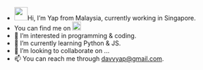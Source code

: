 - <img src="https://c.tenor.com/z2xJqhCpneIAAAAM/wave-hand.gif" width="30" height="30" />Hi, I’m Yap from Malaysia, currently working in Singapore.
- You can find me on <img src="https://img.shields.io/badge/LinkedIn-0077B5?style=for-the-badge&logo=linkedin&logoColor=white" height="20" />
- 👀 I’m interested in programming & coding.
- 🌱 I’m currently learning Python & JS.
- 💞️ I’m looking to collaborate on ...
- 📫 You can reach me through davvyap@gmail.com.

<!---
davvYap/davvYap is a ✨ special ✨ repository because its `README.md` (this file) appears on your GitHub profile.
You can click the Preview link to take a look at your changes.
--->
